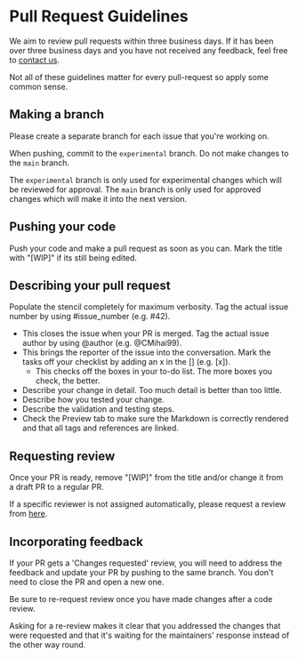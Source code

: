<!-- SPDX-License-Identifier: MIT -->

# Pull Request Guidelines

We aim to review pull requests within three business days.
If it has been over three business days and you have not received any feedback, feel free to
[contact us](mailto:androteamfaq@gmail.com?subject=In%20regard%20with%20pull%20requests&body=Hey%20Fyndro%2C%20I%20am%20contacting%20you%20in%20regard%20with%20pull%20requests.%0D%0A%0D%0ABest%20wishes%2C%0D%0AYOUR%20NAME).

Not all of these guidelines matter for every pull-request so apply some common sense.

## Making a branch

Please create a separate branch for each issue that you're working on.

When pushing, commit to the ``experimental`` branch.
Do not make changes to the ``main`` branch.

The ``experimental`` branch is only used for experimental
changes which will be reviewed for approval.
The ``main`` branch is only used for approved changes
which will make it into the next version.

## Pushing your code

Push your code and make a pull request as soon as you can.
Mark the title with "[WIP]" if its still being edited.

## Describing your pull request

Populate the stencil completely for maximum verbosity.
Tag the actual issue number by using #issue_number (e.g. #42).
-   This closes the issue when your PR is merged.
    Tag the actual issue author by using @author (e.g. @CMihai99).
-   This brings the reporter of the issue into the conversation.
    Mark the tasks off your checklist by adding an x in the [] (e.g. [x]).
    - This checks off the boxes in your to-do list. The more boxes you check, the better.
-   Describe your change in detail. Too much detail is better than too little.
-   Describe how you tested your change.
-   Describe the validation and testing steps.
-   Check the Preview tab to make sure the Markdown is correctly rendered
    and that all tags and references are linked.

## Requesting review

Once your PR is ready, remove "[WIP]" from the title
and/or change it from a draft PR to a regular PR.

If a specific reviewer is not assigned automatically, please request a review from
[here](https://github.com/CMihai99/fyndro/blob/main/MAINTAINERS.md).

## Incorporating feedback

If your PR gets a 'Changes requested' review, you will need
to address the feedback and update your PR by pushing to the same branch.
You don't need to close the PR and open a new one.

Be sure to re-request review once you have made changes after a code review.

Asking for a re-review makes it clear that you addressed the changes that were requested
and that it's waiting for the maintainers' response instead of the other way round.